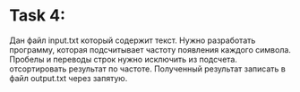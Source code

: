 # Task 4:

Дан файл input.txt который содержит текст. Нужно разработать программу, которая подсчитывает частоту появления каждого символа. Пробелы и переводы строк нужно исключить из подсчета. отсортировать результат по частоте. Полученный результат записать в файл output.txt через запятую.